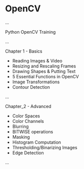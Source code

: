 # OpenCV

...

Python OpenCV Training

...

Chapter 1 - Basics

- Reading Images & Video
- Resizing and Rescaling Frames
- Drawing Shapes & Putting Text
- 5 Essential Functions in OpenCV
- Image Transformations
- Contour Detection

...

Chapter_2 - Advanced

- Color Spaces
- Color Channels
- Blurring
- BITWISE operations
- Masking
- Histogram Computation
- Thresholding/Binarizing Images
- Edge Detection

...

